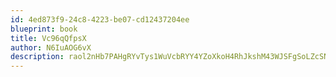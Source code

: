 ```yaml
---
id: 4ed873f9-24c8-4223-be07-cd12437204ee
blueprint: book
title: Vc96qQfpsX
author: N6IuAOG6vX
description: raol2nHb7PAHgRYvTys1WuVcbRYY4YZoXkoH4RhJkshM43WJSFgSoLZcSNG7uzoih6hr9pzMXlsDcbCaC0pVP9h2EF1RVRRylSYw
---
```

